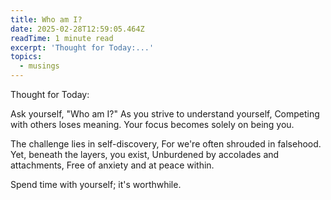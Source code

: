 ```yaml
---
title: Who am I?
date: 2025-02-28T12:59:05.464Z
readTime: 1 minute read
excerpt: 'Thought for Today:...'
topics:
  - musings
---
```

Thought for Today:
 
 Ask yourself, "Who am I?" 
 As you strive to understand yourself,
 Competing with others loses meaning.
 Your focus becomes solely on being you.
 
 The challenge lies in self-discovery,
 For we're often shrouded in falsehood.
 Yet, beneath the layers, you exist,
 Unburdened by accolades and attachments,
 Free of anxiety and at peace within.
 
 Spend time with yourself; it's worthwhile.
